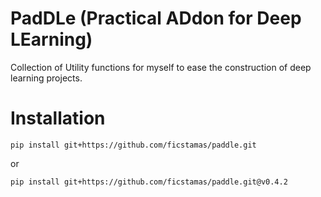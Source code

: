 # PadDLe (Practical ADdon for Deep LEarning)

Collection of Utility functions for myself to ease the construction of deep learning projects.

# Installation

```
pip install git+https://github.com/ficstamas/paddle.git
```

or

```
pip install git+https://github.com/ficstamas/paddle.git@v0.4.2
```